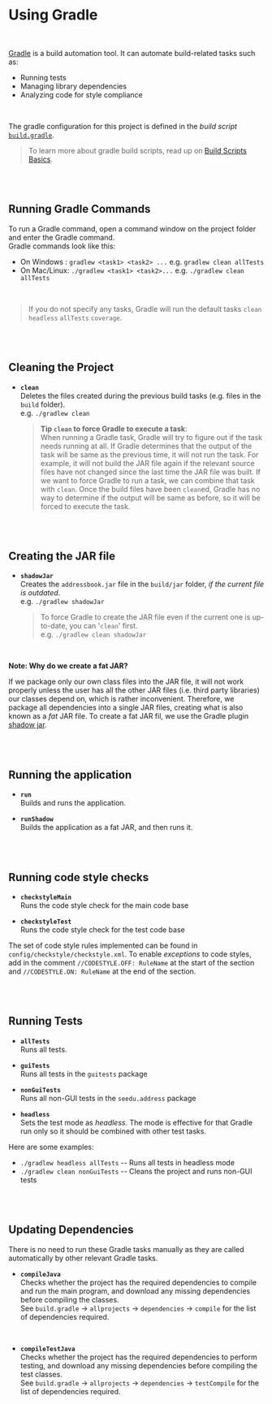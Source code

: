 # Using Gradle
<br>

[Gradle](https://gradle.org/) is a build automation tool. It can automate build-related tasks such as:
* Running tests
* Managing library dependencies
* Analyzing code for style compliance
<br>

The gradle configuration for this project is defined in the _build script_  [`build.gradle`](../build.gradle).

> To learn more about gradle build scripts, read up on [Build Scripts Basics](https://docs.gradle.org/current/userguide/tutorial_using_tasks.html).

<br><br>

## Running Gradle Commands

To run a Gradle command, open a command window on the project folder and enter the Gradle command.<br>
Gradle commands look like this:
* On Windows  : `gradlew <task1> <task2> ...` e.g. `gradlew clean allTests`
* On Mac/Linux: `./gradlew <task1> <task2>...`  e.g. `./gradlew clean allTests`
<br>

> If you do not specify any tasks, Gradle will run the default tasks `clean` `headless` `allTests` `coverage`.

<br><br>

## Cleaning the Project

* **`clean`** <br>
  Deletes the files created during the previous build tasks (e.g. files in the `build` folder).<br>
  e.g. `./gradlew clean`
  <br>

  >**Tip `clean` to force Gradle to execute a task**: <br>
  When running a Gradle task, Gradle will try to figure out if the task needs running at all.
  If Gradle determines that the output of the task will be same as the previous time, it will not run
  the task. For example, it will not build the JAR file again if the relevant source files have not changed
  since the last time the JAR file was built. If we want to force Gradle to run a task, we can combine
  that task with `clean`. Once the build files have been `clean`ed, Gradle has no way to determine if
  the output will be same as before, so it will be forced to execute the task.

<br><br>

## Creating the JAR file

* **`shadowJar`** <br>
  Creates the `addressbook.jar` file in the `build/jar` folder, _if the current file is outdated_.<br>
  e.g. `./gradlew shadowJar`
  <br>
  
  > To force Gradle to create the JAR file even if the current one is up-to-date, you can '`clean`' first. <br>
    e.g. `./gradlew clean shadowJar`
<br>

**Note: Why do we create a fat JAR?**

If we package only our own class files into the JAR file, it will not work properly unless the user has all the other
  JAR files (i.e. third party libraries) our classes depend on, which is rather inconvenient.
  Therefore, we package all dependencies into a single JAR files, creating what is also known as a _fat_ JAR file.
  To create a fat JAR fil, we use the Gradle plugin [shadow jar](https://github.com/johnrengelman/shadow).
  
<br><br>

## Running the application

* **`run`** <br>
  Builds and runs the application.

* **`runShadow`** <br>
  Builds the application as a fat JAR, and then runs it.

<br><br>

## Running code style checks

* **`checkstyleMain`**<br>
  Runs the code style check for the main code base

* **`checkstyleTest`**<br>
  Runs the code style check for the test code base

The set of code style rules implemented can be found in `config/checkstyle/checkstyle.xml`.
To enable _exceptions_ to code styles, add in the comment `//CODESTYLE.OFF: RuleName` at the start of the section and  `//CODESTYLE.ON: RuleName` at the end of the section.

<br><br>

## Running Tests

* **`allTests`**<br>
  Runs all tests.

* **`guiTests`**<br>
  Runs all tests in the `guitests` package

* **`nonGuiTests`**<br>
  Runs all non-GUI tests in the `seedu.address` package

* **`headless`**<br>
  Sets the test mode as _headless_.
  The mode is effective for that Gradle run only so it should be combined with other test tasks.

Here are some examples:

* `./gradlew headless allTests` -- Runs all tests in headless mode
* `./gradlew clean nonGuiTests` -- Cleans the project and runs non-GUI tests

<br><br>

## Updating Dependencies

There is no need to run these Gradle tasks manually as they are called automatically by other
relevant Gradle tasks.

* **`compileJava`**<br>
 Checks whether the project has the required dependencies to compile and run the main program, and download
 any missing dependencies before compiling the classes.<br>
 See `build.gradle` -> `allprojects` -> `dependencies` -> `compile` for the list of dependencies required.
 
 <br>

* **`compileTestJava`**<br>
  Checks whether the project has the required dependencies to perform testing, and download
  any missing dependencies before compiling the test classes.<br>
  See `build.gradle` -> `allprojects` -> `dependencies` -> `testCompile` for the list of
  dependencies required.
